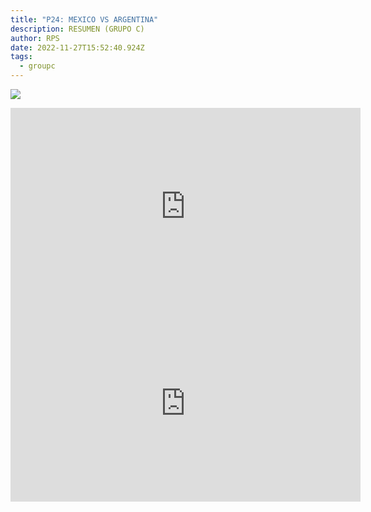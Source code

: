 ```yaml
---
title: "P24: MEXICO VS ARGENTINA"
description: RESUMEN (GRUPO C)
author: RPS
date: 2022-11-27T15:52:40.924Z
tags:
  - groupc
---
```

![](/static/img/22-11-26_16-03-31-517.jpg)

<iframe width="560" height="315" src="https://www.youtube-nocookie.com/embed/ObKJFfRUgKQ" title="YouTube video player" frameborder="0" allow="accelerometer; autoplay; clipboard-write; encrypted-media; gyroscope; picture-in-picture" allowfullscreen></iframe>

<iframe width="560" height="315" src="https://www.youtube-nocookie.com/embed/6iiZp0z5zPM" title="YouTube video player" frameborder="0" allow="accelerometer; autoplay; clipboard-write; encrypted-media; gyroscope; picture-in-picture" allowfullscreen></iframe>